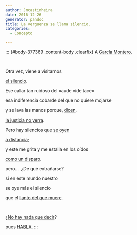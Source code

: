 ```yaml
---
author: Jmcastinheira
date: 2016-12-26
generator: pandoc
title: La verguenza se llama silencio.
categories:
  - Concepto

---
```




::: {#body-377369 .content-body .clearfix}
A [García
Montero](http://entelequia.bligoo.com/content/view/103915/Garcia_Montero.html).

 

Otra vez, viene a visitarnos

[el
silencio](http://www.espacioblog.com/ranganatha2/post/2008/11/12/la-universidad-granada-se-cubre-mierda).

Ese callar tan ruidoso del «aude vide tace»

esa indiferencia cobarde del que no quiere mojarse

y se lava las manos porque,
[dicen,](http://www.elmundo.es/suplementos/campus/2008/533/1228258805.html)

[la justicia no
yerra](http://www.elmundo.es/suplementos/campus/2008/533/1228258805.html).

Pero hay silencios que [se
oyen](http://www.laopiniondegranada.es/secciones/noticia.jsp?pRef=2008111300_4_88810__Granada-manifiesto-apoyo-Garcia-Montero-recibe-2000-anexiones-paises-como-Francia-Argentina-EEUU)

[a
distancia](http://www.laopiniondegranada.es/secciones/noticia.jsp?pRef=2008111300_4_88810__Granada-manifiesto-apoyo-Garcia-Montero-recibe-2000-anexiones-paises-como-Francia-Argentina-EEUU);

y este me grita y me estalla en los oídos

[como un disparo](http://www.youtube.com/watch?v=Q6QeEdsvGQA).

pero...  ¿De qué extrañarse?

si en este mundo nuestro

se oye más el silencio

que el [llanto del que
muere](http://video.google.es/videosearch?q=Pistola&emb=0&aq=f#q=hambre&emb=0).

 

¿[No hay nada que decir](http://www.ugr.es/ugr/index.php)?

pues
[HABLA](http://apoyoaluisgarciamontero.blogspot.com/2008/11/en-apoyo-de-luis-garca-montero_13.html).
:::
